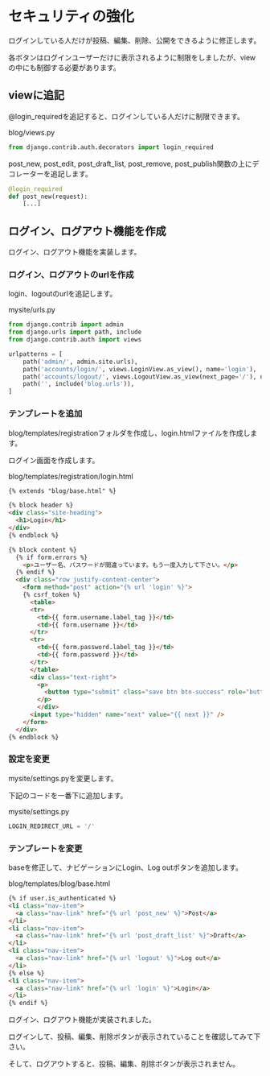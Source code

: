 # セキュリティの強化

ログインしている人だけが投稿、編集、削除、公開をできるように修正します。

各ボタンはログインユーザーだけに表示されるように制限をしましたが、viewの中にも制御する必要があります。

## viewに追記

@login_requiredを追記すると、ログインしている人だけに制限できます。

blog/views.py
```python
from django.contrib.auth.decorators import login_required
```

post_new, post_edit, post_draft_list, post_remove, post_publish関数の上にデコレーターを追記します。

```python
@login_required
def post_new(request):
    [...]
```

## ログイン、ログアウト機能を作成

ログイン、ログアウト機能を実装します。

### ログイン、ログアウトのurlを作成

login、logoutのurlを追記します。

mysite/urls.py
```python
from django.contrib import admin
from django.urls import path, include
from django.contrib.auth import views

urlpatterns = [
    path('admin/', admin.site.urls),
    path('accounts/login/', views.LoginView.as_view(), name='login'),　# 追加
    path('accounts/logout/', views.LogoutView.as_view(next_page='/'), name='logout'),　# 追加
    path('', include('blog.urls')),
]
```

### テンプレートを追加

blog/templates/registrationフォルダを作成し、login.htmlファイルを作成します。

ログイン画面を作成します。

blog/templates/registration/login.html
```html
{% extends "blog/base.html" %}

{% block header %}
<div class="site-heading">
  <h1>Login</h1>
</div>
{% endblock %}

{% block content %}
  {% if form.errors %}
    <p>ユーザー名、パスワードが間違っています。もう一度入力して下さい。</p>
  {% endif %}
  <div class="row justify-content-center">
    <form method="post" action="{% url 'login' %}">
    {% csrf_token %}
      <table>
      <tr>
        <td>{{ form.username.label_tag }}</td>
        <td>{{ form.username }}</td>
      </tr>
      <tr>
        <td>{{ form.password.label_tag }}</td>
        <td>{{ form.password }}</td>
      </tr>
      </table>
      <div class="text-right">
        <p>
          <button type="submit" class="save btn btn-success" role="button">Send</button>
        </p>
        </div>
      <input type="hidden" name="next" value="{{ next }}" />
    </form>
  </div>
{% endblock %}
```

### 設定を変更

mysite/settings.pyを変更します。

下記のコードを一番下に追加します。

mysite/settings.py
```python
LOGIN_REDIRECT_URL = '/'
```

### テンプレートを変更

baseを修正して、ナビゲーションにLogin、Log outボタンを追加します。

blog/templates/blog/base.html
```html
{% if user.is_authenticated %}
<li class="nav-item">
  <a class="nav-link" href="{% url 'post_new' %}">Post</a>
</li>
<li class="nav-item">
  <a class="nav-link" href="{% url 'post_draft_list' %}">Draft</a>
</li>
<li class="nav-item">
  <a class="nav-link" href="{% url 'logout' %}">Log out</a>
</li>
{% else %}
<li class="nav-item">
  <a class="nav-link" href="{% url 'login' %}">Login</a>
</li>
{% endif %}
```

ログイン、ログアウト機能が実装されました。

ログインして、投稿、編集、削除ボタンが表示されていることを確認してみて下さい。

そして、ログアウトすると、投稿、編集、削除ボタンが表示されません。
